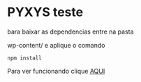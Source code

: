 # PYXYS teste

bara baixar as dependencias entre na pasta 

wp-content/ e aplique o comando

    npm install


Para ver funcionando clique  [AQUI](http://cleisoncarlos.com/pyxys/quem-somos/)
